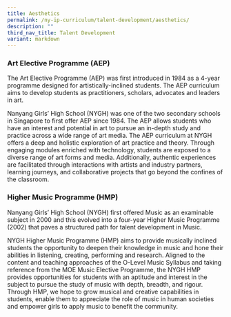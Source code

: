 ```yaml
---
title: Aesthetics
permalink: /ny-ip-curriculum/talent-development/aesthetics/
description: ""
third_nav_title: Talent Development
variant: markdown
---
```

### Art Elective Programme (AEP)

The Art Elective Programme (AEP) was first introduced in 1984 as a 4-year programme designed for artistically-inclined students. The AEP curriculum aims to develop students as practitioners, scholars, advocates and leaders in art.

Nanyang Girls’ High School (NYGH) was one of the two secondary schools in Singapore to first offer AEP since 1984. The AEP allows students who have an interest and potential in art to pursue an in-depth study and practice across a wide range of art media. The AEP curriculum at NYGH offers a deep and holistic exploration of art practice and theory. Through engaging modules enriched with technology, students are exposed to a diverse range of art forms and media. Additionally, authentic experiences are facilitated through interactions with artists and industry partners, learning journeys, and collaborative projects that go beyond the confines of the classroom.

### Higher Music Programme (HMP)

Nanyang Girls’ High School (NYGH) first offered Music as an examinable subject in 2000 and this evolved into a four-year Higher Music Programme (2002) that paves a structured path for talent development in Music.

NYGH Higher Music Programme (HMP) aims to provide musically inclined students the opportunity to deepen their knowledge in music and hone their abilities in listening, creating, performing and research. Aligned to the content and teaching approaches of the O-Level Music Syllabus and taking reference from the MOE Music Elective Programme, the NYGH HMP provides opportunities for students with an aptitude and interest in the subject to pursue the study of music with depth, breadth, and rigour. Through HMP, we hope to grow musical and creative capabilities in students, enable them to appreciate the role of music in human societies and empower girls to apply music to benefit the community.
